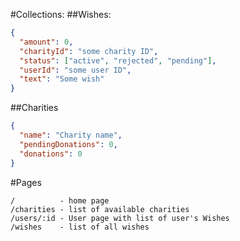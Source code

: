 #Collections:
##Wishes:
```json
{
  "amount": 0,
  "charityId": "some charity ID",
  "status": ["active", "rejected", "pending"],
  "userId": "some user ID",
  "text": "Some wish"
}
```
##Charities
```json
{
  "name": "Charity name",
  "pendingDonations": 0,
  "donations": 0
}
```

#Pages
```
/          - home page
/charities - list of available charities
/users/:id - User page with list of user's Wishes
/wishes    - list of all wishes
```
